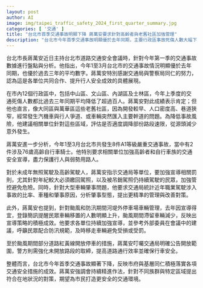 ```yaml
---
layout: post
author: AI
image: img/taipei_traffic_safety_2024_first_quarter_summary.jpg
categories: [ '交通' ]
title: "台北市首季交通事故明顯下降 蔣萬安要求針對高齡者與老舊社區加強管理"
description: "台北市今年首季交通事故明顯優於去年同期，主要行政區事故死傷人數大幅下降。蔣萬安市長肯定市府團隊成效，針對大同、萬華等老舊社區與高齡弱勢用路人要求進一步加強速限控管與宣導措施，並強調針對大型車肇事、無照駕駛等議題需精準分析對策。同時提升防汛期間的停車引導與開放措施，持續打造更安全的交通環境。"
---
```

台北市長蔣萬安近日主持台北市道路交通安全會議時，針對今年第一季的交通事故數據進行盤點與分析。他指出，今年1至3月台北市的交通事故情況明顯優於去年同期，也優於過去三年的平均數字。蔣萬安特別感謝交通局與警察局同仁的努力，認為這是各單位共同合作、提升行人安全成效的具體展現。

在市內12個行政區中，包括中山區、文山區、內湖區及士林區，今年上季度的交通死傷人數都比過去三年同期平均降低了超過百人。蔣萬安對此成績表示肯定；但他也直言，像大同區與萬華區這些老舊社區，因為開發較早、人口密度高、巷道狹窄，經常發生汽機車與行人爭道、或車輛突然匯入主要幹道的問題。為降低事故風險，他建議相關單位針對這些區域，評估是否適度調降部份路段速限，從源頭減少意外發生。

蔣萬安進一步分析，今年1至3月台北市共發生8件A1等級嚴重交通事故，當中有2件涉及76歲高齡自行車騎士。他特別要求相關單位加強高齡者和自行車族的交通安全宣導，盡力保護行人與弱勢用路人。

對於未成年無照駕駛及高齡駕駛人，蔣萬安指示交通局等單位，要加強宣導相關罰則，尤其針對年紀較大必須繳回駕照，以及被吊銷駕照仍持續駕駛的民眾，加強管控避免危險。同時，針對大型車輛肇事問題，他要求交通局統計近年職業駕駛涉入事故的比率、車種和肇事原因，分析肇事型態，提出更精準的管理與改善對策。

此外，蔣萬安也提到，針對颱風和防汛期間河堤外停車場車輛管理，去年因宣導得宜，登錄簡訊提醒民眾車輛移置的人數明顯上升，颱風期間滯留車輛減少，反映出宣導策略的積極成效。他要求各單位持續加強宣導，並參考外部委員在會議中的建議，呼籲民眾配合防汛規範，及時移走車輛避免受損或受罰。

至於颱風期間部分道路紅黃線開放停車的措施，蔣萬安叮囑交通局明確公告開放範圍，警方則需強化未開放路段的取締，提高道路通行效率並確保行車安全。

整體而言，台北市今年首季交通事故顯著下降，反映市府與基層同仁積極落實各項交通安全措施的成效。蔣萬安強調會持續精進作法，針對不同族群與特定區域提出符合在地狀況的對策，期望為市民打造更安全的交通環境。
